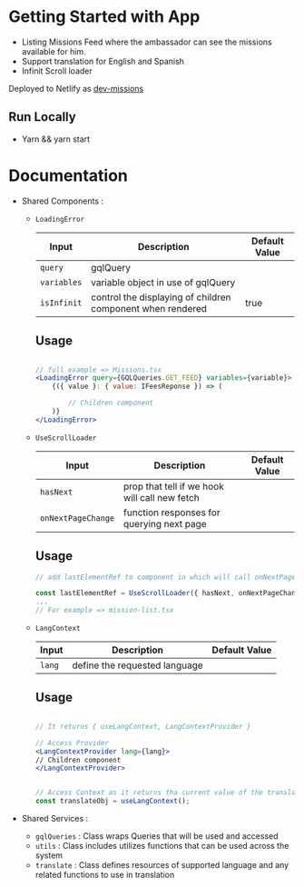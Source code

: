 # Getting Started with App

- Listing Missions Feed where the ambassador can see the missions available for him.
- Support translation for English and Spanish
- Infinit Scroll loader 


Deployed to Netlify as [dev-missions](https://dev-missions.netlify.app/)

## Run Locally 

- Yarn && yarn start

# Documentation

- Shared Components :
    - `LoadingError` 

        | Input | Description | Default Value |
        | --- | --- | --- |
        | `query` |  gqlQuery |  |
        | `variables` | variable object in use of gqlQuery |  |
        | `isInfinit` | control the displaying of children component when rendered | true |
       
        ## Usage
        ```jsx

        // full example => Missions.tsx
        <LoadingError query={GQLQueries.GET_FEED} variables={variable}>
            {({ value }: { value: IFeesReponse }) => (

                // Children component 
            )}
        </LoadingError>
        ```

    - `UseScrollLoader` 

        | Input | Description | Default Value |
        | --- | --- | --- |
        | `hasNext` |  prop that tell if we hook will call new fetch |  |
        | `onNextPageChange` | function responses for querying next page |  |
        
       
        ## Usage
        ```jsx
        // add lastElementRef to component in which will call onNextPageChange on onNextPageChange the element in the page 

        const lastElementRef = UseScrollLoader({ hasNext, onNextPageChange });
        ...
        // For example => mission-list.tsx 

        ```

    - `LangContext` 

        | Input | Description | Default Value |
        | --- | --- | --- |
        | `lang` |  define the requested language |  |
        
       
        ## Usage
        ```jsx

        // It returns { useLangContext, LangContextProvider } 

        // Access Provider 
        <LangContextProvider lang={lang}>
        // Children component 
        </LangContextProvider>


        // Access Context as it returns tha current value of the translateObj
        const translateObj = useLangContext();


        ```


- Shared Services :
    - `gqlQueries` : Class wraps Queries that will be used and accessed 
    - `utils` : Class includes utilizes functions that can be used across the system 
    - `translate` : Class defines resources of supported language and any related functions to use in translation

